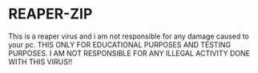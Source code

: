 # REAPER-ZIP
This is a reaper virus and i am not responsible for any damage caused to your pc.
THIS ONLY FOR EDUCATIONAL PURPOSES AND TESTING PURPOSES. I AM NOT RESPONSIBLE FOR ANY ILLEGAL ACTIVITY DONE WITH THIS VIRUS!!
